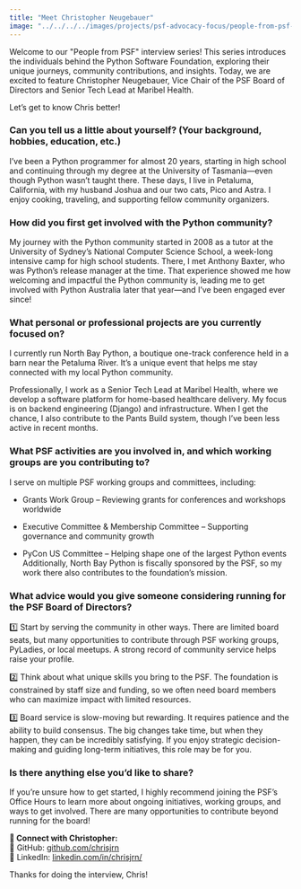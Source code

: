 ```yaml
---
title: "Meet Christopher Neugebauer"
image: "../../../../images/projects/psf-advocacy-focus/people-from-psf-interviews/Christopher.png"
---
```


Welcome to our "People from PSF" interview series! This series introduces the
individuals behind the Python Software Foundation, exploring their unique
journeys, community contributions, and insights. Today, we are excited to
feature Christopher Neugebauer, Vice Chair of the PSF Board of Directors and
Senior Tech Lead at Maribel Health.

Let’s get to know Chris better!

### **Can you tell us a little about yourself? (Your background, hobbies, education, etc.)**

I’ve been a Python programmer for almost 20 years, starting in high school and
continuing through my degree at the University of Tasmania—even though Python
wasn’t taught there. These days, I live in Petaluma, California, with my husband
Joshua and our two cats, Pico and Astra. I enjoy cooking, traveling, and
supporting fellow community organizers.

### **How did you first get involved with the Python community?**

My journey with the Python community started in 2008 as a tutor at the
University of Sydney’s National Computer Science School, a week-long intensive
camp for high school students. There, I met Anthony Baxter, who was Python’s
release manager at the time. That experience showed me how welcoming and
impactful the Python community is, leading me to get involved with Python
Australia later that year—and I’ve been engaged ever since!

### **What personal or professional projects are you currently focused on?**

I currently run North Bay Python, a boutique one-track conference held in a barn
near the Petaluma River. It’s a unique event that helps me stay connected with
my local Python community.

Professionally, I work as a Senior Tech Lead at Maribel Health, where we develop
a software platform for home-based healthcare delivery. My focus is on backend
engineering (Django) and infrastructure. When I get the chance, I also
contribute to the Pants Build system, though I’ve been less active in recent
months.

### **What PSF activities are you involved in, and which working groups are you contributing to?**

I serve on multiple PSF working groups and committees, including:

- Grants Work Group – Reviewing grants for conferences and workshops worldwide

- Executive Committee & Membership Committee – Supporting governance and
  community growth

- PyCon US Committee – Helping shape one of the largest Python events  
  Additionally, North Bay Python is fiscally sponsored by the PSF, so my work
  there also contributes to the foundation’s mission.

### **What advice would you give someone considering running for the PSF Board of Directors?**

1️⃣ Start by serving the community in other ways. There are limited board seats,
but many opportunities to contribute through PSF working groups, PyLadies, or
local meetups. A strong record of community service helps raise your profile.

2️⃣ Think about what unique skills you bring to the PSF. The foundation is
constrained by staff size and funding, so we often need board members who can
maximize impact with limited resources.

3️⃣ Board service is slow-moving but rewarding. It requires patience and the
ability to build consensus. The big changes take time, but when they happen,
they can be incredibly satisfying. If you enjoy strategic decision-making and
guiding long-term initiatives, this role may be for you.

### **Is there anything else you’d like to share?**

If you’re unsure how to get started, I highly recommend joining the PSF’s Office
Hours to learn more about ongoing initiatives, working groups, and ways to get
involved. There are many opportunities to contribute beyond running for the
board!

**📌 Connect with Christopher:**  
🔗 GitHub: [<u>github.com/chrisjrn  
</u>](https://github.com/chrisjrn) 🔗 LinkedIn:
[<u>linkedin.com/in/chrisjrn/</u>](https://linkedin.com/in/chrisjrn/)

<span class="mark">Thanks for doing the interview, Chris!</span>
